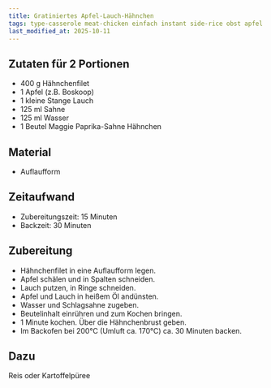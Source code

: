 ```yaml
--- 
title: Gratiniertes Apfel-Lauch-Hähnchen 
tags: type-casserole meat-chicken einfach instant side-rice obst apfel
last_modified_at: 2025-10-11
---
```

## Zutaten für 2 Portionen
* 400 g Hähnchenfilet
* 1 Apfel (z.B. Boskoop)
* 1 kleine Stange Lauch
* 125 ml Sahne
* 125 ml Wasser
* 1 Beutel Maggie Paprika-Sahne Hähnchen  

## Material
* Auflaufform  

## Zeitaufwand
* Zubereitungszeit: 15 Minuten
* Backzeit: 30 Minuten  

## Zubereitung
* Hähnchenfilet in eine Auflaufform legen.
* Apfel schälen und in Spalten schneiden.
* Lauch putzen, in Ringe schneiden.
* Apfel und Lauch in heißem Öl andünsten.
* Wasser und Schlagsahne zugeben. 
* Beutelinhalt einrühren und zum Kochen bringen.
* 1 Minute kochen. Über die Hähnchenbrust geben.
* Im Backofen bei 200°C (Umluft ca. 170°C) ca. 30 Minuten backen.

## Dazu
Reis oder Kartoffelpüree